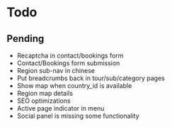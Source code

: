 # Todo

## Pending

- Recaptcha in contact/bookings form
- Contact/Bookings form submission
- Region sub-nav in chinese
- Put breadcrumbs back in tour/sub/category pages
- Show map when country_id is available
- Region map details
- SEO optimizations
- Active page indicator in menu
- Social panel is missing some functionality
